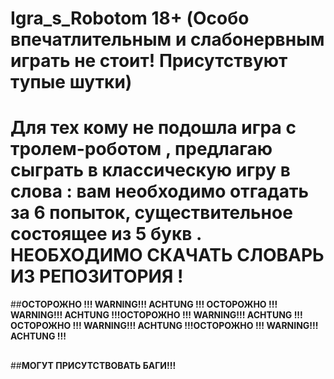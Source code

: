 # Igra_s_Robotom 18+ (Особо впечатлительным и слабонервным играть не стоит! Присутствуют тупые шутки)

# **Для тех кому не подошла игра с тролем-роботом , предлагаю сыграть в классическую игру в слова : вам необходимо отгадать за 6 попыток, существительное состоящее из 5 букв . НЕОБХОДИМО СКАЧАТЬ СЛОВАРЬ ИЗ РЕПОЗИТОРИЯ !**





##**ОСТОРОЖНО !!! WARNING!!! ACHTUNG !!! ОСТОРОЖНО !!! WARNING!!! ACHTUNG !!!ОСТОРОЖНО !!! WARNING!!! ACHTUNG !!!ОСТОРОЖНО !!! WARNING!!! ACHTUNG !!!ОСТОРОЖНО !!! WARNING!!! ACHTUNG !!!**
##
##**МОГУТ ПРИСУТСТВОВАТЬ БАГИ!!!**


